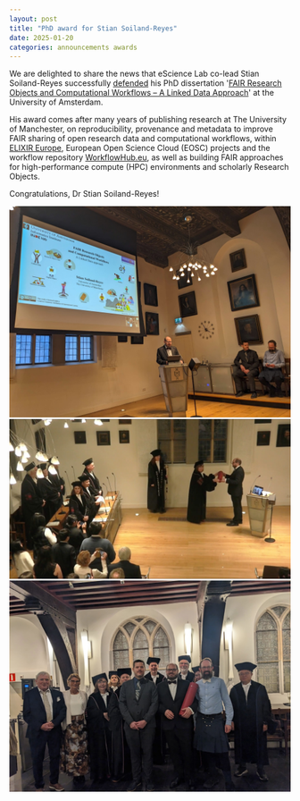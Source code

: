 ```yaml
---
layout: post
title: "PhD award for Stian Soiland-Reyes"
date: 2025-01-20
categories: announcements awards
---
```


We are delighted to share the news that eScience Lab co-lead Stian Soiland-Reyes successfully [defended](https://www.uva.nl/en/content/events/2025/01/fair-research-objects-and-computational-workflows-a-linked-data-approach.html) his PhD dissertation '[FAIR Research Objects and Computational Workflows – A Linked Data Approach](https://s11.no/2023/phd/)' at the University of Amsterdam. 

His award comes after many years of publishing research at The University of Manchester, on reproducibility, provenance and metadata to improve FAIR sharing of open research data and computational workflows, within [ELIXIR Europe](/projects/elixir/), European Open Science Cloud (EOSC) projects and the workflow repository [WorkflowHub.eu](/products/workflowhub/), as well as building FAIR approaches for high-performance compute (HPC) environments and scholarly Research Objects. 

Congratulations, Dr Stian Soiland-Reyes!

![Stian presenting dissertation](/images/posts_images/stian-viva1.jpg) 
![Stian receiving award](/images/posts_images/stian-viva2.jpg) 
![Stian with his award](/images/posts_images/stian-viva3.jpg) 

